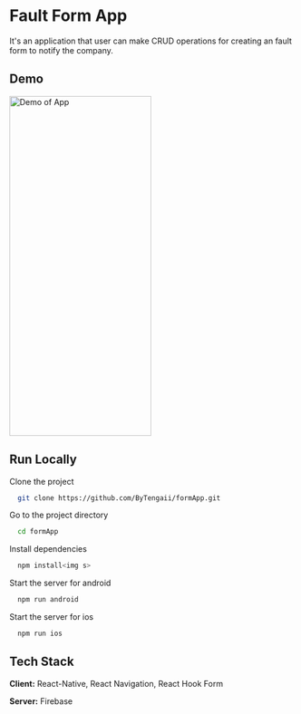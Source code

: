 
# Fault Form App

It's an application that user can make CRUD operations for creating an fault form to notify the company.

## Demo
<img src="./FormAppDemo.gif" width="250" height="600" alt="Demo of App">

## Run Locally

Clone the project

```bash
  git clone https://github.com/ByTengaii/formApp.git
```

Go to the project directory

```bash
  cd formApp
```

Install dependencies

```bash
  npm install<img s>

```

Start the server for android
```bash
  npm run android
```

Start the server for ios
```bash
  npm run ios
```
## Tech Stack

**Client:** React-Native, React Navigation, React Hook Form

**Server:** Firebase

